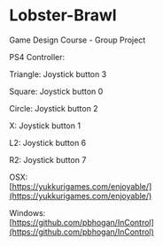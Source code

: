 # Lobster-Brawl
Game Design Course - Group Project

PS4 Controller:

Triangle: Joystick button 3

Square: Joystick button 0

Circle: Joystick button 2

X: Joystick button 1

L2: Joystick button 6

R2: Joystick button 7

OSX:  
[https://yukkurigames.com/enjoyable/](https://yukkurigames.com/enjoyable/)

Windows:  
[https://github.com/pbhogan/InControl](https://github.com/pbhogan/InControl)

